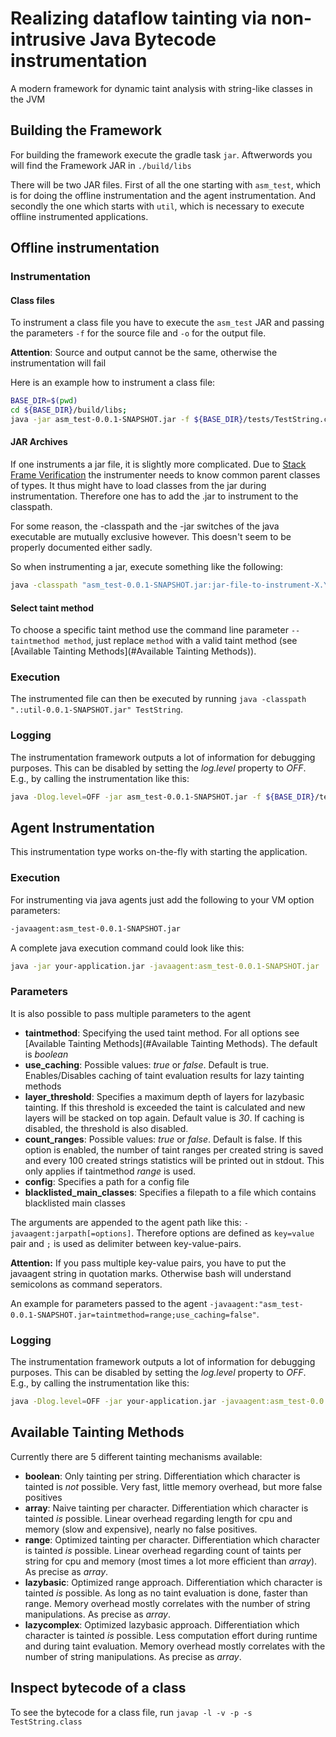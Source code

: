 # Realizing dataflow tainting via non-intrusive Java Bytecode instrumentation
A modern framework for dynamic taint analysis with string-like classes in the JVM

## Building the Framework
For building the framework execute the gradle task ``jar``. Aftwerwords you will find the Framework JAR in ``./build/libs``

There will be two JAR files. First of all the one starting with ``asm_test``, which is for doing the offline instrumentation and the agent instrumentation.
And secondly the one which starts with ``util``, which is necessary to execute offline instrumented applications. 

## Offline instrumentation
### Instrumentation
#### Class files
To instrument a class file you have to execute the ``asm_test`` JAR and passing the parameters ``-f`` for the source file and ``-o`` for the output file.

**Attention**: Source and output cannot be the same, otherwise the instrumentation will fail

Here is an example how to instrument a class file:
```bash
BASE_DIR=$(pwd)
cd ${BASE_DIR}/build/libs;
java -jar asm_test-0.0.1-SNAPSHOT.jar -f ${BASE_DIR}/tests/TestString.class -o ${BASE_DIR}/tests/out/TestString.class
```

#### JAR Archives
If one instruments a jar file, it is slightly more complicated. Due to [Stack Frame Verification](http://chrononsystems.com/blog/java-7-design-flaw-leads-to-huge-backward-step-for-the-jvm) the instrumenter needs to know common parent classes of types. It thus might have to load classes from the jar during instrumentation. Therefore one has to add the .jar to instrument to the classpath.

For some reason, the -classpath and the -jar switches of the java executable are mutually exclusive however. This doesn't seem to be properly documented either sadly.

So when instrumenting a jar, execute something like the following:
```sh
java -classpath "asm_test-0.0.1-SNAPSHOT.jar:jar-file-to-instrument-X.Y.Z.RELEASE.jar" de.tubs.cs.ias.asm_test.Main -f jar-file-to-instrument-X.Y.Z.RELEASE.jar -o jar-file-to-instrument-X.Y.Z.RELEASE.instrumented.jar
```

#### Select taint method
To choose a specific taint method use the command line parameter ``--taintmethod method``, just replace ``method`` with a valid taint method (see [Available Tainting Methods](#Available Tainting Methods)).

### Execution
The instrumented file can then be executed by running ``java -classpath ".:util-0.0.1-SNAPSHOT.jar" TestString``.

### Logging

The instrumentation framework outputs a lot of information for debugging purposes. This can be disabled by setting the *log.level* property to *OFF*. E.g., by calling the instrumentation like this:

```bash
java -Dlog.level=OFF -jar asm_test-0.0.1-SNAPSHOT.jar -f ${BASE_DIR}/tests/TestString.class -o ${BASE_DIR}/tests/out/TestString.class
```

## Agent Instrumentation
This instrumentation type works on-the-fly with starting the application.

### Execution
For instrumenting via java agents just add the following to your VM option parameters:
```bash
-javaagent:asm_test-0.0.1-SNAPSHOT.jar
```

A complete java execution command could look like this:
```bash
java -jar your-application.jar -javaagent:asm_test-0.0.1-SNAPSHOT.jar
```

### Parameters
It is also possible to pass multiple parameters to the agent
- **taintmethod**: Specifying the used taint method. For all options see [Available Tainting Methods](#Available Tainting Methods). The default is *boolean*
- **use_caching**: Possible values: *true* or *false*. Default is true. Enables/Disables caching of taint evaluation results for lazy tainting methods
- **layer_threshold**: Specifies a maximum depth of layers for lazybasic tainting. If this threshold is exceeded the taint is calculated and new layers will be stacked on top again. Default value is *30*. If caching is disabled, the threshold is also disabled.
- **count_ranges**: Possible values: *true* or *false*. Default is false. If this option is enabled, the number of taint ranges per created string is saved and every 100 created strings statistics will be printed out in stdout. This only applies if taintmethod *range* is used.
- **config**: Specifies a path for a config file
- **blacklisted_main_classes**: Specifies a filepath to a file which contains blacklisted main classes

The arguments are appended to the agent path like this: ``-javaagent:jarpath[=options]``. Therefore options are defined as ``key=value`` pair and ``;`` is used as delimiter between key-value-pairs.

**Attention:** If you pass multiple key-value pairs, you have to put the javaagent string in quotation marks. Otherwise bash will understand semicolons as command seperators.

An example for parameters passed to the agent ``-javaagent:"asm_test-0.0.1-SNAPSHOT.jar=taintmethod=range;use_caching=false"``.

### Logging

The instrumentation framework outputs a lot of information for debugging purposes. This can be disabled by setting the *log.level* property to *OFF*. E.g., by calling the instrumentation like this:

```bash
java -Dlog.level=OFF -jar your-application.jar -javaagent:asm_test-0.0.1-SNAPSHOT.jar
```

## Available Tainting Methods
Currently there are 5 different tainting mechanisms available:
- **boolean**: Only tainting per string. Differentiation which character is tainted is *not* possible. Very fast, little memory overhead, but more false positives
- **array**: Naive tainting per character. Differentiation which character is tainted *is* possible. Linear overhead regarding length for cpu and memory (slow and expensive), nearly no false positives.
- **range**: Optimized tainting per character. Differentiation which character is tainted *is* possible. Linear overhead regarding count of taints per string for cpu and memory (most times a lot more efficient than *array*). As precise as *array*.
- **lazybasic**: Optimized range approach. Differentiation which character is tainted *is* possible. As long as no taint evaluation is done, faster than range. Memory overhead mostly correlates with the number of string manipulations. As precise as *array*.
- **lazycomplex**: Optimized lazybasic approach. Differentiation which character is tainted *is* possible. Less computation effort during runtime and during taint evaluation. Memory overhead mostly correlates with the number of string manipulations. As precise as *array*.

## Inspect bytecode of a class
To see the bytecode for a class file, run ``javap -l -v -p -s TestString.class``

